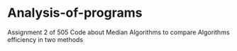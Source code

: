 # Analysis-of-programs
Assignment 2 of 505
Code about Median Algorithms to compare Algorithms efficiency in two methods
